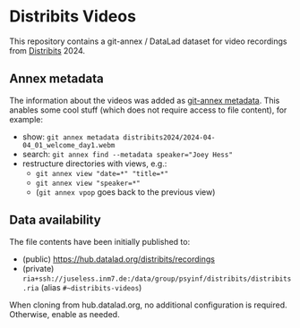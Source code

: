 # Distribits Videos

This repository contains a git-annex / DataLad dataset for video recordings from [Distribits](https://distribits.live/) 2024.

## Annex metadata

The information about the videos was added as [git-annex metadata](https://git-annex.branchable.com/metadata/).
This anables some cool stuff (which does not require access to file content), for example:

- show: `git annex metadata distribits2024/2024-04-04_01_welcome_day1.webm`
- search: `git annex find --metadata speaker="Joey Hess"`
- restructure directories with views, e.g.:
  - `git annex view "date=*" "title=*"`
  - `git annex view "speaker=*"`
  - (`git annex vpop` goes back to the previous view)

## Data availability

The file contents have been initially published to:

- (public) https://hub.datalad.org/distribits/recordings
- (private) `ria+ssh://juseless.inm7.de:/data/group/psyinf/distribits/distribits.ria` (alias `#~distribits-videos`)

When cloning from hub.datalad.org, no additional configuration is required. Otherwise, enable as needed.
